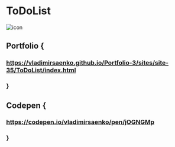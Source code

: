 # ToDoList

![icon](https://user-images.githubusercontent.com/56477695/143762867-f20ade7f-c072-41ba-8afe-3e3f1364d2d4.png)

## Portfolio {

### https://vladimirsaenko.github.io/Portfolio-3/sites/site-35/ToDoList/index.html

### }

## Codepen {

### https://codepen.io/vladimirsaenko/pen/jOGNGMp

### }
